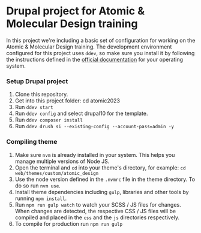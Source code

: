 # Drupal project for Atomic & Molecular Design training

In this project we're including a basic set of configuration for working on the Atomic & Molecular Design training.
The development environment configured for this project uses `ddev`, so make sure you install it by following the instructions defined in the [official documentation](https://ddev.readthedocs.io/en/stable/users/install/ddev-installation/) for your operating system.

### Setup Drupal project

1. Clone this repository.
2. Get into this project folder: cd atomic2023
3. Run `ddev start`
4. Run `ddev config` and select drupal10 for the template.
5. Run `ddev composer install`
6. Run `ddev drush si --existing-config --account-pass=admin -y`

### Compiling theme

1. Make sure `nvm` is already installed in your system. This helps you manage
   multiple versions of Node JS.
2. Open the terminal and `cd` into your theme's directory, for example: `cd web/themes/custom/atomic_design`
3. Use the node version defined in the `.nvmrc` file in the theme directory. To do so run `nvm use`.
4. Install theme dependencies including `gulp`, libraries and other tools by running `npm install`.
5. Run `npm run gulp watch` to watch your SCSS / JS files for changes. When changes are detected, the respective CSS / JS files will be
   compiled and placed in the `css` and the `js` directories respectively.
6. To compile for production run `npm run gulp`
